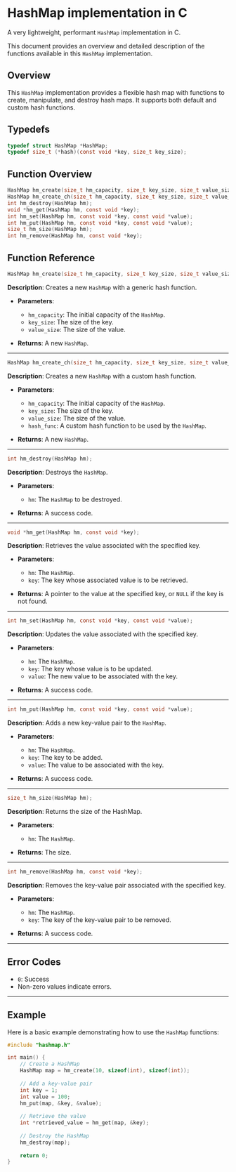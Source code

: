 # HashMap implementation in C

A very lightweight, performant `HashMap` implementation in C.

This document provides an overview and detailed description of the functions available in this `HashMap` implementation.

## Overview

This `HashMap` implementation provides a flexible hash map with functions to create, manipulate, and destroy hash maps. It supports both default and custom hash functions.

## Typedefs
```c
typedef struct HashMap *HashMap;
typedef size_t (*hash)(const void *key, size_t key_size);
```


## Function Overview
```c
HashMap hm_create(size_t hm_capacity, size_t key_size, size_t value_size);
HashMap hm_create_ch(size_t hm_capacity, size_t key_size, size_t value_size, hash hash_func);
int hm_destroy(HashMap hm);
void *hm_get(HashMap hm, const void *key);
int hm_set(HashMap hm, const void *key, const void *value);
int hm_put(HashMap hm, const void *key, const void *value);
size_t hm_size(HashMap hm);
int hm_remove(HashMap hm, const void *key);
```
## Function Reference

```c 
HashMap hm_create(size_t hm_capacity, size_t key_size, size_t value_size);
```

**Description**: Creates a new `HashMap` with a generic hash function.

- **Parameters**:
  - `hm_capacity`: The initial capacity of the `HashMap`.
  - `key_size`: The size of the key.
  - `value_size`: The size of the value.
  
- **Returns**: A new `HashMap`.

---

```c
HashMap hm_create_ch(size_t hm_capacity, size_t key_size, size_t value_size, hash hash_func);
```

**Description**: Creates a new `HashMap` with a custom hash function.

- **Parameters**:
  - `hm_capacity`: The initial capacity of the `HashMap`.
  - `key_size`: The size of the key.
  - `value_size`: The size of the value.
  - `hash_func`: A custom hash function to be used by the `HashMap`.
  
- **Returns**: A new `HashMap`.

---

```c
int hm_destroy(HashMap hm);
```

**Description**: Destroys the `HashMap`.

- **Parameters**:
  - `hm`: The `HashMap` to be destroyed.
  
- **Returns**: A success code.

---

```c
void *hm_get(HashMap hm, const void *key);
```

**Description**: Retrieves the value associated with the specified key.

- **Parameters**:
  - `hm`: The `HashMap`.
  - `key`: The key whose associated value is to be retrieved.
  
- **Returns**: A pointer to the value at the specified key, or `NULL` if the key is not found.

---

```c
int hm_set(HashMap hm, const void *key, const void *value);
```

**Description**: Updates the value associated with the specified key.

- **Parameters**:
  - `hm`: The `HashMap`.
  - `key`: The key whose value is to be updated.
  - `value`: The new value to be associated with the key.
  
- **Returns**: A success code.

---

```c
int hm_put(HashMap hm, const void *key, const void *value);
```

**Description**: Adds a new key-value pair to the `HashMap`.

- **Parameters**:
  - `hm`: The `HashMap`.
  - `key`: The key to be added.
  - `value`: The value to be associated with the key.
  
- **Returns**: A success code.

---

```c
size_t hm_size(HashMap hm);
```

**Description**: Returns the size of the HashMap.

- **Parameters**:
  - `hm`: The `HashMap`.
  
- **Returns**: The size.
  
---

```c
int hm_remove(HashMap hm, const void *key);
```

**Description**: Removes the key-value pair associated with the specified key.

- **Parameters**:
  - `hm`: The `HashMap`.
  - `key`: The key of the key-value pair to be removed.
  
- **Returns**: A success code.

---

## Error Codes

- `0`: Success
- Non-zero values indicate errors.

---

## Example

Here is a basic example demonstrating how to use the `HashMap` functions:

```c
#include "hashmap.h"

int main() {
    // Create a HashMap
    HashMap map = hm_create(10, sizeof(int), sizeof(int));
    
    // Add a key-value pair
    int key = 1;
    int value = 100;
    hm_put(map, &key, &value);
    
    // Retrieve the value
    int *retrieved_value = hm_get(map, &key);
    
    // Destroy the HashMap
    hm_destroy(map);
    
    return 0;
}
